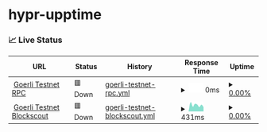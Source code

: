 # hypr-upptime

### 📈 Live Status

<!--start: status pages-->
<!-- This summary is generated by Upptime (https://github.com/upptime/upptime) -->
<!-- Do not edit this manually, your changes will be overwritten -->
<!-- prettier-ignore -->
| URL | Status | History | Response Time | Uptime |
| --- | ------ | ------- | ------------- | ------ |
| <img alt="" src="https://uploads-ssl.webflow.com/64bdb8c416a90b995c7878f1/64bdbe22b40e27828d8553b8_favicon2.png" height="13"> [Goerli Testnet RPC](http://testnet-proposer0.hypr.network:8545) | 🟥 Down | [goerli-testnet-rpc.yml](https://github.com/HyprNetwork/hypr-upptime/commits/HEAD/history/goerli-testnet-rpc.yml) | <details><summary><img alt="Response time graph" src="./graphs/goerli-testnet-rpc/response-time-week.png" height="20"> 0ms</summary><br><a href="https://HyprNetwork.github.io/hypr-upptime/history/goerli-testnet-rpc"><img alt="Response time 314" src="https://img.shields.io/endpoint?url=https%3A%2F%2Fraw.githubusercontent.com%2FHyprNetwork%2Fhypr-upptime%2FHEAD%2Fapi%2Fgoerli-testnet-rpc%2Fresponse-time.json"></a><br><a href="https://HyprNetwork.github.io/hypr-upptime/history/goerli-testnet-rpc"><img alt="24-hour response time 0" src="https://img.shields.io/endpoint?url=https%3A%2F%2Fraw.githubusercontent.com%2FHyprNetwork%2Fhypr-upptime%2FHEAD%2Fapi%2Fgoerli-testnet-rpc%2Fresponse-time-day.json"></a><br><a href="https://HyprNetwork.github.io/hypr-upptime/history/goerli-testnet-rpc"><img alt="7-day response time 0" src="https://img.shields.io/endpoint?url=https%3A%2F%2Fraw.githubusercontent.com%2FHyprNetwork%2Fhypr-upptime%2FHEAD%2Fapi%2Fgoerli-testnet-rpc%2Fresponse-time-week.json"></a><br><a href="https://HyprNetwork.github.io/hypr-upptime/history/goerli-testnet-rpc"><img alt="30-day response time 294" src="https://img.shields.io/endpoint?url=https%3A%2F%2Fraw.githubusercontent.com%2FHyprNetwork%2Fhypr-upptime%2FHEAD%2Fapi%2Fgoerli-testnet-rpc%2Fresponse-time-month.json"></a><br><a href="https://HyprNetwork.github.io/hypr-upptime/history/goerli-testnet-rpc"><img alt="1-year response time 314" src="https://img.shields.io/endpoint?url=https%3A%2F%2Fraw.githubusercontent.com%2FHyprNetwork%2Fhypr-upptime%2FHEAD%2Fapi%2Fgoerli-testnet-rpc%2Fresponse-time-year.json"></a></details> | <details><summary><a href="https://HyprNetwork.github.io/hypr-upptime/history/goerli-testnet-rpc">0.00%</a></summary><a href="https://HyprNetwork.github.io/hypr-upptime/history/goerli-testnet-rpc"><img alt="All-time uptime 74.82%" src="https://img.shields.io/endpoint?url=https%3A%2F%2Fraw.githubusercontent.com%2FHyprNetwork%2Fhypr-upptime%2FHEAD%2Fapi%2Fgoerli-testnet-rpc%2Fuptime.json"></a><br><a href="https://HyprNetwork.github.io/hypr-upptime/history/goerli-testnet-rpc"><img alt="24-hour uptime 0.00%" src="https://img.shields.io/endpoint?url=https%3A%2F%2Fraw.githubusercontent.com%2FHyprNetwork%2Fhypr-upptime%2FHEAD%2Fapi%2Fgoerli-testnet-rpc%2Fuptime-day.json"></a><br><a href="https://HyprNetwork.github.io/hypr-upptime/history/goerli-testnet-rpc"><img alt="7-day uptime 0.00%" src="https://img.shields.io/endpoint?url=https%3A%2F%2Fraw.githubusercontent.com%2FHyprNetwork%2Fhypr-upptime%2FHEAD%2Fapi%2Fgoerli-testnet-rpc%2Fuptime-week.json"></a><br><a href="https://HyprNetwork.github.io/hypr-upptime/history/goerli-testnet-rpc"><img alt="30-day uptime 5.03%" src="https://img.shields.io/endpoint?url=https%3A%2F%2Fraw.githubusercontent.com%2FHyprNetwork%2Fhypr-upptime%2FHEAD%2Fapi%2Fgoerli-testnet-rpc%2Fuptime-month.json"></a><br><a href="https://HyprNetwork.github.io/hypr-upptime/history/goerli-testnet-rpc"><img alt="1-year uptime 74.82%" src="https://img.shields.io/endpoint?url=https%3A%2F%2Fraw.githubusercontent.com%2FHyprNetwork%2Fhypr-upptime%2FHEAD%2Fapi%2Fgoerli-testnet-rpc%2Fuptime-year.json"></a></details>
| <img alt="" src="https://testnet-blockscout.hypr.network/images/favicon-32x32-4ded6db466a407f532e22de62b14fb01.png?vsn=d" height="13"> [Goerli Testnet Blockscout](https://testnet-blockscout.hypr.network/) | 🟥 Down | [goerli-testnet-blockscout.yml](https://github.com/HyprNetwork/hypr-upptime/commits/HEAD/history/goerli-testnet-blockscout.yml) | <details><summary><img alt="Response time graph" src="./graphs/goerli-testnet-blockscout/response-time-week.png" height="20"> 431ms</summary><br><a href="https://HyprNetwork.github.io/hypr-upptime/history/goerli-testnet-blockscout"><img alt="Response time 840" src="https://img.shields.io/endpoint?url=https%3A%2F%2Fraw.githubusercontent.com%2FHyprNetwork%2Fhypr-upptime%2FHEAD%2Fapi%2Fgoerli-testnet-blockscout%2Fresponse-time.json"></a><br><a href="https://HyprNetwork.github.io/hypr-upptime/history/goerli-testnet-blockscout"><img alt="24-hour response time 294" src="https://img.shields.io/endpoint?url=https%3A%2F%2Fraw.githubusercontent.com%2FHyprNetwork%2Fhypr-upptime%2FHEAD%2Fapi%2Fgoerli-testnet-blockscout%2Fresponse-time-day.json"></a><br><a href="https://HyprNetwork.github.io/hypr-upptime/history/goerli-testnet-blockscout"><img alt="7-day response time 431" src="https://img.shields.io/endpoint?url=https%3A%2F%2Fraw.githubusercontent.com%2FHyprNetwork%2Fhypr-upptime%2FHEAD%2Fapi%2Fgoerli-testnet-blockscout%2Fresponse-time-week.json"></a><br><a href="https://HyprNetwork.github.io/hypr-upptime/history/goerli-testnet-blockscout"><img alt="30-day response time 389" src="https://img.shields.io/endpoint?url=https%3A%2F%2Fraw.githubusercontent.com%2FHyprNetwork%2Fhypr-upptime%2FHEAD%2Fapi%2Fgoerli-testnet-blockscout%2Fresponse-time-month.json"></a><br><a href="https://HyprNetwork.github.io/hypr-upptime/history/goerli-testnet-blockscout"><img alt="1-year response time 840" src="https://img.shields.io/endpoint?url=https%3A%2F%2Fraw.githubusercontent.com%2FHyprNetwork%2Fhypr-upptime%2FHEAD%2Fapi%2Fgoerli-testnet-blockscout%2Fresponse-time-year.json"></a></details> | <details><summary><a href="https://HyprNetwork.github.io/hypr-upptime/history/goerli-testnet-blockscout">0.00%</a></summary><a href="https://HyprNetwork.github.io/hypr-upptime/history/goerli-testnet-blockscout"><img alt="All-time uptime 69.83%" src="https://img.shields.io/endpoint?url=https%3A%2F%2Fraw.githubusercontent.com%2FHyprNetwork%2Fhypr-upptime%2FHEAD%2Fapi%2Fgoerli-testnet-blockscout%2Fuptime.json"></a><br><a href="https://HyprNetwork.github.io/hypr-upptime/history/goerli-testnet-blockscout"><img alt="24-hour uptime 0.00%" src="https://img.shields.io/endpoint?url=https%3A%2F%2Fraw.githubusercontent.com%2FHyprNetwork%2Fhypr-upptime%2FHEAD%2Fapi%2Fgoerli-testnet-blockscout%2Fuptime-day.json"></a><br><a href="https://HyprNetwork.github.io/hypr-upptime/history/goerli-testnet-blockscout"><img alt="7-day uptime 0.00%" src="https://img.shields.io/endpoint?url=https%3A%2F%2Fraw.githubusercontent.com%2FHyprNetwork%2Fhypr-upptime%2FHEAD%2Fapi%2Fgoerli-testnet-blockscout%2Fuptime-week.json"></a><br><a href="https://HyprNetwork.github.io/hypr-upptime/history/goerli-testnet-blockscout"><img alt="30-day uptime 4.67%" src="https://img.shields.io/endpoint?url=https%3A%2F%2Fraw.githubusercontent.com%2FHyprNetwork%2Fhypr-upptime%2FHEAD%2Fapi%2Fgoerli-testnet-blockscout%2Fuptime-month.json"></a><br><a href="https://HyprNetwork.github.io/hypr-upptime/history/goerli-testnet-blockscout"><img alt="1-year uptime 69.83%" src="https://img.shields.io/endpoint?url=https%3A%2F%2Fraw.githubusercontent.com%2FHyprNetwork%2Fhypr-upptime%2FHEAD%2Fapi%2Fgoerli-testnet-blockscout%2Fuptime-year.json"></a></details>

<!--end: status pages-->
